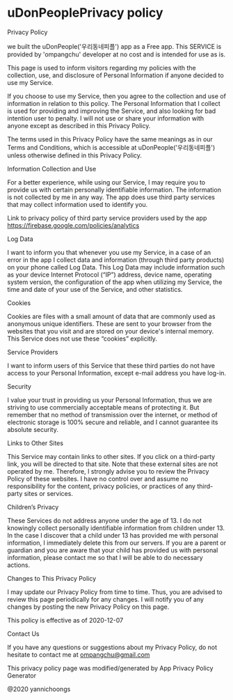 # uDonPeoplePrivacy policy

Privacy Policy

we built the uDonPeople('우리동네피플') app as a Free app. 
This SERVICE is provided by 'ompangchu' developer at no cost and is intended for use as is.

This page is used to inform visitors regarding my policies with the collection, use, and disclosure of Personal Information if anyone decided to use my Service.

If you choose to use my Service, then you agree to the collection and use of information in relation to this policy. 
The Personal Information that I collect is used for providing and improving the Service, and also looking for bad intention user to penalty.
I will not use or share your information with anyone except as described in this Privacy Policy.

The terms used in this Privacy Policy have the same meanings as in our Terms and Conditions, 
which is accessible at uDonPeople('우리동네피플') unless otherwise defined in this Privacy Policy.

Information Collection and Use

For a better experience, while using our Service, I may require you to provide us with certain personally identifiable information.
The information is not collected by me in any way.
The app does use third party services that may collect information used to identify you.

Link to privacy policy of third party service providers used by the app
https://firebase.google.com/policies/analytics


Log Data

I want to inform you that whenever you use my Service, in a case of an error in the app I collect data and information (through third party products) on your phone called Log Data. This Log Data may include information such as your device Internet Protocol (“IP”) address, device name, operating system version, the configuration of the app when utilizing my Service, the time and date of your use of the Service, and other statistics.

Cookies

Cookies are files with a small amount of data that are commonly used as anonymous unique identifiers. 
These are sent to your browser from the websites that you visit and are stored on your device's internal memory.
This Service does not use these “cookies” explicitly. 

Service Providers

I want to inform users of this Service that these third parties do not have access to your Personal Information, except e-mail address you have log-in.

Security

I value your trust in providing us your Personal Information, thus we are striving to use commercially acceptable means of protecting it. But remember that no method of transmission over the internet, or method of electronic storage is 100% secure and reliable, and I cannot guarantee its absolute security.

Links to Other Sites

This Service may contain links to other sites. If you click on a third-party link, you will be directed to that site. Note that these external sites are not operated by me. Therefore, I strongly advise you to review the Privacy Policy of these websites. I have no control over and assume no responsibility for the content, privacy policies, or practices of any third-party sites or services.

Children’s Privacy

These Services do not address anyone under the age of 13. I do not knowingly collect personally identifiable information from children under 13. 
In the case I discover that a child under 13 has provided me with personal information, I immediately delete this from our servers. 
If you are a parent or guardian and you are aware that your child has provided us with personal information, please contact me so that I will be able to do necessary actions.

Changes to This Privacy Policy

I may update our Privacy Policy from time to time. Thus, you are advised to review this page periodically for any changes.
I will notify you of any changes by posting the new Privacy Policy on this page.

This policy is effective as of 2020-12-07

Contact Us

If you have any questions or suggestions about my Privacy Policy, do not hesitate to contact me at ompangchu@gmail.com

This privacy policy page was modified/generated by App Privacy Policy Generator

@2020 yannichoongs
